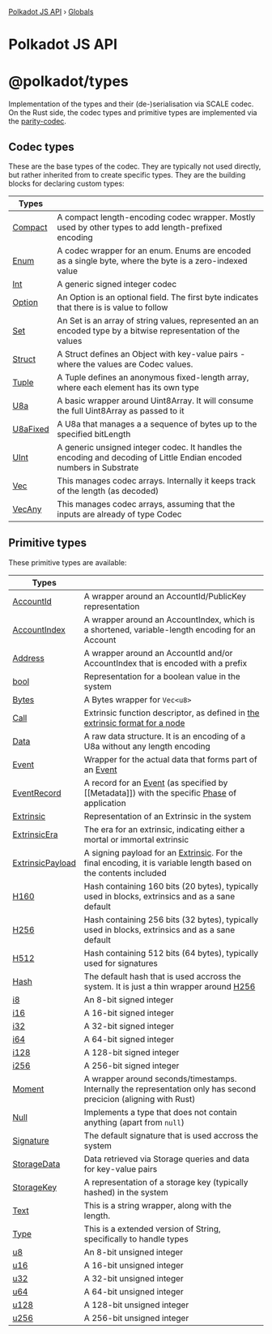 [Polkadot JS API](README.md) › [Globals](globals.md)

# Polkadot JS API

# @polkadot/types

Implementation of the types and their (de-)serialisation via SCALE codec.<br>
On the Rust side, the codec types and primitive types are implemented via the [parity-codec](https://github.com/paritytech/parity-codec).

## Codec types

These are the base types of the codec. They are typically not used directly, but rather inherited from to create specific types. They are the building blocks for declaring custom types:

| **Types** | |
| --- | --- |
| [Compact](enums/_codec_create_types_.typedefinfo.md#compact) | A compact length-encoding codec wrapper. Mostly used by other types to add length-prefixed encoding |
| [Enum](classes/_codec_enum_.enum.md) | A codec wrapper for an enum. Enums are encoded as a single byte, where the byte is a zero-indexed value |
| [Int](classes/_codec_int_.int.md) | A generic signed integer codec |
| [Option](classes/_codec_option_.option.md) | An Option is an optional field. The first byte indicates that there is is value to follow |
| [Set](classes/_codec_set_.codecset.md#static-set) | An Set is an array of string values, represented an an encoded type by a bitwise representation of the values |
| [Struct](classes/_codec_struct_.struct.md) | A Struct defines an Object with key-value pairs - where the values are Codec values. |
| [Tuple](classes/_codec_tuple_.tuple.md) | A Tuple defines an anonymous fixed-length array, where each element has its own type |
| [U8a](classes/_codec_u8a_.u8a.md) |  A basic wrapper around Uint8Array. It will consume the full Uint8Array as passed to it |
| [U8aFixed](classes/_codec_u8afixed_.u8afixed.md) | A U8a that manages a a sequence of bytes up to the specified bitLength |
| [UInt](classes/_codec_uint_.uint.md) | A generic unsigned integer codec. It handles the encoding and decoding of Little Endian encoded numbers in Substrate |
| [Vec](classes/_codec_vec_.vec.md) | This manages codec arrays. Internally it keeps track of the length (as decoded) |
| [VecAny](classes/_codec_vecany_.vecany.md) | This manages codec arrays, assuming that the inputs are already of type Codec |

## Primitive types

These primitive types are available:

| **Types** | |
| --- | --- |
| [AccountId](classes/_primitive_generic_accountid_.accountid.md) | A wrapper around an AccountId/PublicKey representation |
| [AccountIndex](classes/_primitive_generic_accountindex_.accountindex.md) | A wrapper around an AccountIndex, which is a shortened, variable-length encoding for an Account |
| [Address](classes/_primitive_generic_address_.address.md) | A wrapper around an AccountId and/or AccountIndex that is encoded with a prefix |
| [bool](interfaces/_interfaceregistry_.interfaceregistry.md#bool) | Representation for a boolean value in the system |
| [Bytes](classes/_primitive_bytes_.bytes.md) | A Bytes wrapper for `Vec<u8>` |
| [Call](interfaces/_interfaces_runtime_types_.call.md) | Extrinsic function descriptor, as defined in [the extrinsic format for a node](https://github.com/paritytech/wiki/blob/master/Extrinsic.md#the-extrinsic-format-for-node) |
| [Data](classes/_primitive_data_.data.md) | A raw data structure. It is an encoding of a U8a without any length encoding |
| [Event](interfaces/_interfaces_system_types_.event.md) | Wrapper for the actual data that forms part of an [Event](interfaces/_interfaces_system_types_.event.md) |
| [EventRecord](interfaces/_interfaces_system_types_.eventrecord.md) | A record for an [Event](interfaces/_interfaces_system_types_.event.md) (as specified by [[Metadata]]) with the specific [Phase](interfaces/_interfaces_system_types_.phase.md) of application |
| [Extrinsic](interfaces/_interfaces_runtime_types_.extrinsic.md) | Representation of an Extrinsic in the system |
| [ExtrinsicEra](interfaces/_interfaces_runtime_types_.extrinsicera.md) | The era for an extrinsic, indicating either a mortal or immortal extrinsic |
| [ExtrinsicPayload](interfaces/_interfaces_runtime_types_.extrinsicpayload.md) | A signing payload for an [Extrinsic](interfaces/_interfaces_runtime_types_.extrinsic.md). For the final encoding, it is variable length based on the contents included |
| [H160](classes/_primitive_h160_.h160.md) | Hash containing 160 bits (20 bytes), typically used in blocks, extrinsics and as a sane default |
| [H256](classes/_primitive_h256_.h256.md) | Hash containing 256 bits (32 bytes), typically used in blocks, extrinsics and as a sane default |
| [H512](classes/_primitive_h512_.h512.md) | Hash containing 512 bits (64 bytes), typically used for signatures |
| [Hash](interfaces/_interfaces_runtime_types_.hash.md) | The default hash that is used accross the system. It is just a thin wrapper around [H256](classes/_primitive_h256_.h256.md)
| [i8](interfaces/_interfaceregistry_.interfaceregistry.md#i8) | An 8-bit signed integer |
| [i16](interfaces/_interfaceregistry_.interfaceregistry.md#i16) | A 16-bit signed integer |
| [i32](interfaces/_interfaceregistry_.interfaceregistry.md#i32) | A 32-bit signed integer |
| [i64](interfaces/_interfaceregistry_.interfaceregistry.md#i64) | A 64-bit signed integer |
| [i128](interfaces/_interfaceregistry_.interfaceregistry.md#i128) | A 128-bit signed integer |
| [i256](interfaces/_interfaceregistry_.interfaceregistry.md#i256) | A 256-bit signed integer |
| [Moment](interfaces/_interfaces_runtime_types_.moment.md) | A wrapper around seconds/timestamps. Internally the representation only has second precicion (aligning with Rust) |
| [Null](classes/_primitive_null_.null.md) | Implements a type that does not contain anything (apart from `null`) |
| [Signature](interfaces/_interfaces_runtime_types_.signature.md) | The default signature that is used accross the system |
| [StorageData](classes/_primitive_storagedata_.storagedata.md) | Data retrieved via Storage queries and data for key-value pairs |
| [StorageKey](classes/_primitive_storagekey_.storagekey.md) |  A representation of a storage key (typically hashed) in the system |
| [Text](classes/_primitive_text_.text.md) | This is a string wrapper, along with the length. |
| [Type](classes/_codec_struct_.struct.md#type) | This is a extended version of String, specifically to handle types |
| [u8](interfaces/_interfaceregistry_.interfaceregistry.md#u8) | An 8-bit unsigned integer |
| [u16](interfaces/_interfaceregistry_.interfaceregistry.md#u16) | A 16-bit unsigned integer |
| [u32](interfaces/_interfaceregistry_.interfaceregistry.md#u32) | A 32-bit unsigned integer |
| [u64](interfaces/_interfaceregistry_.interfaceregistry.md#u64) | A 64-bit unsigned integer |
| [u128](interfaces/_interfaceregistry_.interfaceregistry.md#u128) | A 128-bit unsigned integer |
| [u256](interfaces/_interfaceregistry_.interfaceregistry.md#u256) | A 256-bit unsigned integer |
